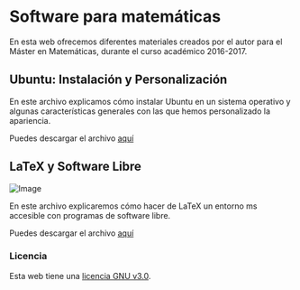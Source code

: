 # Software para matemáticas


En esta web ofrecemos diferentes materiales creados por el autor para el Máster en Matemáticas, durante el curso académico 2016-2017.

## Ubuntu: Instalación y Personalización

En este archivo explicamos cómo instalar Ubuntu en un sistema operativo y algunas características generales con las que hemos personalizado la apariencia.

Puedes descargar el archivo [aquí](https://github.com/Salvichu/Software-for-Mathematics/blob/master/Informe%20Instalación%20Ubuntu%20.pdf)

## LaTeX y Software Libre

![Image](https://github.com/Salvichu/Software-for-Mathematics/blob/master/NwNPU.png)

En este archivo explicaremos cómo hacer de LaTeX un entorno ms accesible con programas de software libre.

Puedes descargar el archivo [aquí]( )


### Licencia

Esta web tiene una [licencia GNU v3.0](https://github.com/Salvichu/Software-for-Mathematics/blob/master/LICENSE).
